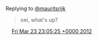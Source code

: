 Replying to [@mauritsrijk](https://twitter.com/mauritsrijk/status/183269199785897984)

> oei, what's up?

<img src="../../media/tweet.ico" width="12" /> [Fri Mar 23 23:05:25 +0000 2012](https://twitter.com/DromerDenker/status/183328628048805888)
